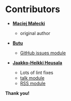 # Contributors

* **[Maciej Małecki](https://github.com/mmalecki)**

  * original author

* **[Butu](https://github.com/butu5)**
  
  * [GitHub issues module](https://github.com/mmalecki/dmkbot/blob/master/lib/modules/github.js)

* **[Jaakko-Heikki Heusala](https://github.com/jheusala)**

  * Lots of lint fixes
  * [talk module](https://github.com/mmalecki/dmkbot/blob/master/lib/modules/talk.js)
  * [RSS module](https://github.com/mmalecki/dmkbot/blob/master/lib/modules/rss.js)

**Thank you!**

